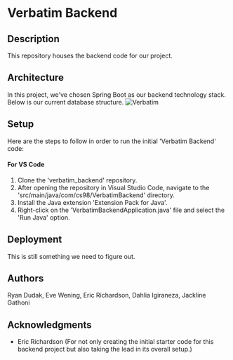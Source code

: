 # Verbatim Backend

## Description

This repository houses the backend code for our project.

## Architecture

In this project, we've chosen Spring Boot as our backend technology stack. Below is our current database structure.
![Verbatim](https://github.com/dartmouth-cs98-23f/verbatim_backend/assets/76986782/7e556203-d2ce-416f-9b06-bcf247aaaa09)



## Setup

Here are the steps to follow in order to run the initial 'Verbatim Backend' code:

#### For VS Code

1. Clone the 'verbatim_backend' repository.
2. After opening the repository in Visual Studio Code, navigate to the 'src/main/java/com/cs98/VerbatimBackend' directory.
3. Install the Java extension 'Extension Pack for Java'.
4. Right-click on the 'VerbatimBackendApplication.java' file and select the 'Run Java' option.

## Deployment

This is still something we need to figure out.

## Authors

Ryan Dudak, Eve Wening, Eric Richardson, Dahlia Igiraneza, Jackline Gathoni

## Acknowledgments

- Eric Richardson (For not only creating the initial starter code for this backend project but also taking the lead in its overall setup.)
